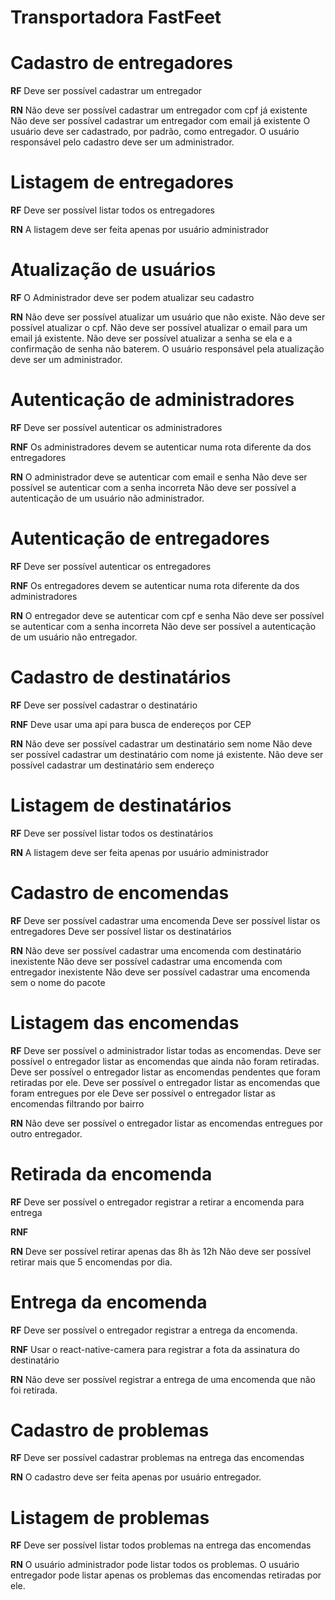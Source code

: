 # Transportadora FastFeet



# Cadastro de entregadores

**RF**
Deve ser possível cadastrar um entregador


**RN**
Não deve ser possível cadastrar um entregador com cpf já existente
Não deve ser possível cadastrar um entregador com email já existente
O usuário deve ser cadastrado, por padrão, como entregador.
O usuário responsável pelo cadastro deve ser um administrador.



# Listagem de entregadores


**RF**
Deve ser possível listar todos os entregadores


**RN**
A listagem deve ser feita apenas por usuário administrador



# Atualização de usuários

**RF**
O Administrador deve ser podem atualizar seu cadastro


**RN**
Não deve ser possível atualizar um usuário que não existe.
Não deve ser possível atualizar o cpf.
Não deve ser possível atualizar o email para um email já existente.
Não deve ser possível atualizar a senha se ela e a confirmação de senha não baterem.
O usuário responsável pela atualização deve ser um administrador.





# Autenticação de administradores


**RF**
Deve ser possível autenticar os administradores

**RNF**
Os administradores devem se autenticar numa rota diferente da dos entregadores

**RN**
O administrador deve se autenticar com email e senha
Não deve ser possível se autenticar com a senha incorreta
Não deve ser possível a autenticação de um usuário não administrador.


# Autenticação de entregadores


**RF**
Deve ser possível autenticar os entregadores


**RNF**
Os entregadores devem se autenticar numa rota diferente da dos administradores


**RN**
O entregador deve se autenticar com cpf e senha
Não deve ser possível se autenticar com a senha incorreta
Não deve ser possível a autenticação de um usuário não entregador.


# Cadastro de destinatários


**RF**
Deve ser possível cadastrar o destinatário


**RNF**
Deve usar uma api para busca de endereços por CEP


**RN**
Não deve ser possível cadastrar um destinatário sem nome
Não deve ser possível cadastrar um destinatário com nome já existente.
Não deve ser possível cadastrar um destinatário sem endereço


# Listagem de destinatários


**RF**
Deve ser possível listar todos os destinatários


**RN**
A listagem deve ser feita apenas por usuário administrador




# Cadastro de encomendas


**RF**
Deve ser possível cadastrar uma encomenda
Deve ser possível listar os entregadores
Deve ser possível listar os destinatários


**RN**
Não deve ser possível cadastrar uma encomenda com destinatário inexistente
Não deve ser possível cadastrar uma encomenda com entregador inexistente
Não deve ser possível cadastrar uma encomenda sem o nome do pacote



# Listagem das encomendas


**RF**
Deve ser possível o administrador listar todas as encomendas.
Deve ser possível o entregador listar as encomendas que ainda não foram retiradas.
Deve ser possível o entregador listar as encomendas pendentes que foram retiradas por ele.
Deve ser possível o entregador listar as encomendas que foram entregues por ele
Deve ser possível o entregador listar as encomendas filtrando por bairro


**RN**
Não deve ser possível o entregador listar as encomendas entregues por outro entregador.




# Retirada da encomenda


**RF**
Deve ser possível o entregador registrar a retirar a encomenda para entrega


**RNF**


**RN**
Deve ser possível retirar apenas das 8h às 12h
Não deve ser possível retirar mais que 5 encomendas por dia.



# Entrega da encomenda


**RF**
Deve ser possível o entregador registrar a entrega da encomenda.


**RNF**
Usar o react-native-camera para registrar a fota da assinatura do destinatário


**RN**
Não deve ser possível registrar a entrega de uma encomenda que não foi retirada.




# Cadastro de problemas


**RF**
Deve ser possível cadastrar problemas na entrega das encomendas


**RN**
O cadastro deve ser feita apenas por usuário entregador.




# Listagem de problemas

**RF**
Deve ser possível listar todos problemas na entrega das encomendas

**RN**
O usuário administrador pode listar todos os problemas.
O usuário entregador pode listar apenas os problemas das encomendas retiradas por ele.
